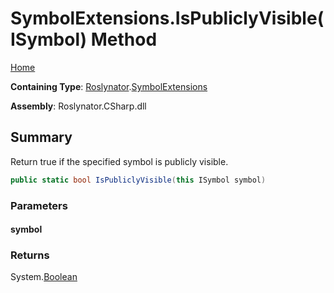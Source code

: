 # SymbolExtensions\.IsPubliclyVisible\(ISymbol\) Method

[Home](../../../README.md)

**Containing Type**: [Roslynator](../../README.md)\.[SymbolExtensions](../README.md)

**Assembly**: Roslynator\.CSharp\.dll

## Summary

Return true if the specified symbol is publicly visible\.

```csharp
public static bool IsPubliclyVisible(this ISymbol symbol)
```

### Parameters

#### symbol





### Returns

System\.[Boolean](https://docs.microsoft.com/en-us/dotnet/api/system.boolean)

